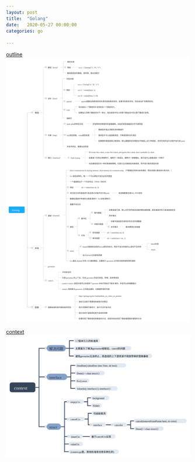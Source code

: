 ```yaml
---
layout: post
title:  "Golang"
date:   2020-05-27 00:00:00
categories: go

---
```




[outline](/images/svg/Golang.svg)
<img src="/images/svg/Golang.svg">

[context](/images/svg/context.svg)
<img src="/images/svg/context.svg">
